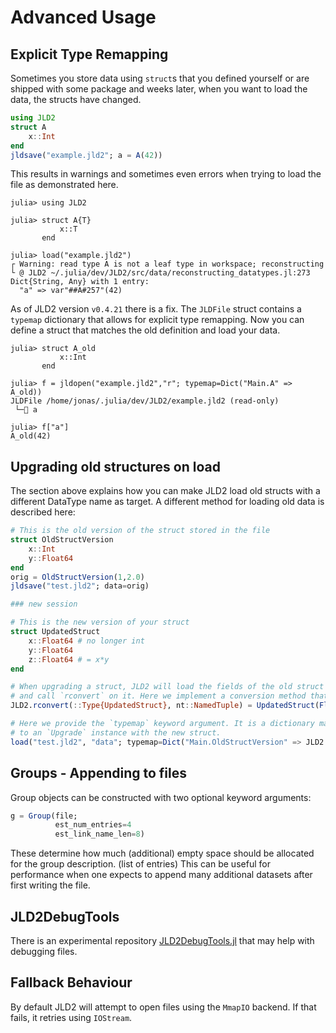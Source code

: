 # Advanced Usage

## Explicit Type Remapping

Sometimes you store data using `struct`s that you defined yourself or are
shipped with some package and weeks later, when you want to 
load the data, the structs have changed.

```julia
using JLD2
struct A
    x::Int
end
jldsave("example.jld2"; a = A(42))
```

This results in warnings and sometimes even errors when trying to load the
file as demonstrated here.
```julia-repl
julia> using JLD2

julia> struct A{T}
           x::T
       end

julia> load("example.jld2")
┌ Warning: read type A is not a leaf type in workspace; reconstructing
└ @ JLD2 ~/.julia/dev/JLD2/src/data/reconstructing_datatypes.jl:273
Dict{String, Any} with 1 entry:
  "a" => var"##A#257"(42)
```

As of JLD2 version `v0.4.21` there is a fix. The `JLDFile` struct contains a `typemap` dictionary that allows for explicit type remapping. 
Now you can define a struct
that matches the old definition and load your data.

```julia-repl
julia> struct A_old
           x::Int
       end

julia> f = jldopen("example.jld2","r"; typemap=Dict("Main.A" => A_old))
JLDFile /home/jonas/.julia/dev/JLD2/example.jld2 (read-only)
 └─🔢 a

julia> f["a"]
A_old(42)
```

## Upgrading old structures on load
The section above explains how you can make JLD2 load old structs with a different DataType name as target.
A different method for loading old data is described here:

```julia
# This is the old version of the struct stored in the file
struct OldStructVersion
    x::Int
    y::Float64
end
orig = OldStructVersion(1,2.0)
jldsave("test.jld2"; data=orig)

### new session

# This is the new version of your struct
struct UpdatedStruct
    x::Float64 # no longer int
    y::Float64
    z::Float64 # = x*y
end

# When upgrading a struct, JLD2 will load the fields of the old struct into a `NamedTuple`
# and call `rconvert` on it. Here we implement a conversion method that returns an `UpdatedStruct`
JLD2.rconvert(::Type{UpdatedStruct}, nt::NamedTuple) = UpdatedStruct(Float64(nt.x), nt.y, nt.x*nt.y)

# Here we provide the `typemap` keyword argument. It is a dictionary mapping the stored struct name
# to an `Upgrade` instance with the new struct.
load("test.jld2", "data"; typemap=Dict("Main.OldStructVersion" => JLD2.Upgrade(UpdatedStruct)))
```

## Groups - Appending to files


Group objects can be constructed with two optional keyword arguments:
```julia
g = Group(file;
          est_num_entries=4
          est_link_name_len=8)
```

These determine how much (additional) empty space should be allocated for the group description. (list of entries)
This can be useful for performance when one expects to append many additional datasets after first writing the file.

## JLD2DebugTools

There is an experimental repository [JLD2DebugTools.jl](https://github.com/JonasIsensee/JLD2DebugTools.jl) that may help with debugging files.


## Fallback Behaviour
By default JLD2 will attempt to open files using the `MmapIO` backend. If that fails, it retries using `IOStream`.
